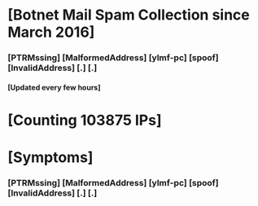 # [Botnet Mail Spam Collection since March 2016]
### [PTRMssing] [MalformedAddress] [ylmf-pc] [spoof] [InvalidAddress] [.] [.]
#### [Updated every few hours]

# [Counting 103875 IPs]

# [Symptoms] 
###   [PTRMssing] [MalformedAddress] [ylmf-pc] [spoof] [InvalidAddress] [.] [.]

